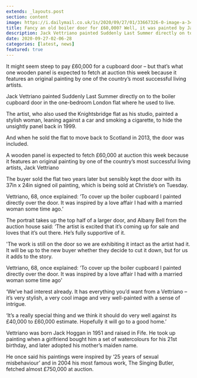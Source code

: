```yaml
---
extends: _layouts.post
section: content
image: https://i.dailymail.co.uk/1s/2020/09/27/01/33667326-0-image-a-34_1601167132432.jpg 
title: Fancy an old boiler door for £60,000? Well, it was painted by Jack Vettriano... 
description: Jack Vettriano painted Suddenly Last Summer directly on to the boiler cupboard door in the one-bedroom London flat where he used to live. It features a stylish woman, leaning against a car. 
date: 2020-09-27-02-06-28 
categories: [latest, news] 
featured: true 
--- 
```

It might seem steep to pay £60,000 for a cupboard door – but that’s what one wooden panel is expected to fetch at auction this week because it features an original painting by one of the country’s most successful living artists.

Jack Vettriano painted Suddenly Last Summer directly on to the boiler cupboard door in the one-bedroom London flat where he used to live.

The artist, who also used the Knightsbridge flat as his studio, painted a stylish woman, leaning against a car and smoking a cigarette, to hide the unsightly panel back in 1999. 

And when he sold the flat to move back to Scotland in 2013, the door was included.

A wooden panel is expected to fetch £60,000 at auction this week because it features an original painting by one of the country’s most successful living artists, Jack Vettriano

The buyer sold the flat two years later but sensibly kept the door with its 37in x 24in signed oil painting, which is being sold at Christie’s on Tuesday.

Vettriano, 68, once explained: ‘To cover up the boiler cupboard I painted directly over the door. It was inspired by a love affair I had with a married woman some time ago.’

The portrait takes up the top half of a larger door, and Albany Bell from the auction house said: ‘The artist is excited that it’s coming up for sale and loves that it’s out there. He’s fully supportive of it. 

'The work is still on the door so we are exhibiting it intact as the artist had it. It will be up to the new buyer whether they decide to cut it down, but for us it adds to the story.

Vettriano, 68, once explained: ‘To cover up the boiler cupboard I painted directly over the door. It was inspired by a love affair I had with a married woman some time ago'

‘We’ve had interest already. It has everything you’d want from a Vettriano – it’s very stylish, a very cool image and very well-painted with a sense of intrigue.

‘It’s a really special thing and we think it should do very well against its £40,000 to £60,000 estimate. Hopefully it will go to a good home.’

Vettriano was born Jack Hoggan in 1951 and raised in Fife. He took up painting when a girlfriend bought him a set of watercolours for his 21st birthday, and later adopted his mother’s maiden name.

He once said his paintings were inspired by ‘25 years of sexual misbehaviour’ and in 2004 his most famous work, The Singing Butler, fetched almost £750,000 at auction.

